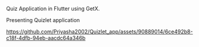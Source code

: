Quiz Application in Flutter using GetX.

Presenting Quizlet application

https://github.com/Priyasha2002/Quizlet_app/assets/90889014/6ce492b8-c18f-4dfb-94eb-aacdc64a346b

